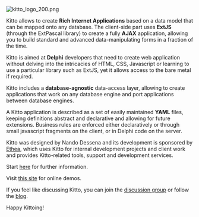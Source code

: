 ![kitto_logo_200.png](https://github.com/nandod/kitto/blob/wiki/kitto_logo_200.png)

Kitto allows to create **Rich Internet Applications** based on a data model that can be mapped onto any database. The client-side part uses **ExtJS** (through the ExtPascal library) to create a fully **AJAX** application, allowing you to build standard and advanced data-manipulating forms in a fraction of the time.

Kitto is aimed at **Delphi** developers that need to create web application without delving into the intricacies of HTML, CSS, Javascript or learning to use a particular library such as ExtJS, yet it allows access to the bare metal if required.

Kitto includes a **database-agnostic** data-access layer, allowing to create applications that work on any database engine and port applications between database engines.

A Kitto application is described as a set of easily maintained **YAML** files, keeping definitions abstract and declarative and allowing for future extensions. Business rules are enforced either declaratively or through small javascript fragments on the client, or in Delphi code on the server.

Kitto was designed by Nando Dessena and its development is sponsored by [Ethea](http://www.ethea.it/), which uses Kitto for internal development projects and client work and provides Kitto-related tools, support and development services.

Start [here](Kitto-at-a-glance) for further information.

Visit [this site](http://kitto.ethea.it) for online demos.

If you feel like discussing Kitto, you can join the [discussion group](https://groups.google.com/forum/#!forum/kitto-discuss) or follow the [blog](http://kittoing.blogspot.it/).

Happy Kittoing!
